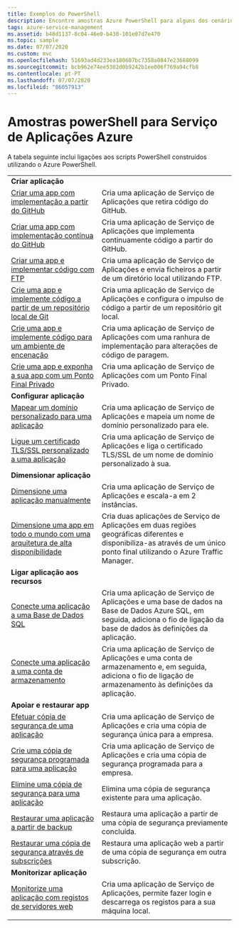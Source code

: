 ```yaml
---
title: Exemplos do PowerShell
description: Encontre amostras Azure PowerShell para alguns dos cenários comuns do Serviço de Aplicações. Saiba como automatizar as suas tarefas de implementação ou gestão do Serviço de Aplicações.
tags: azure-service-management
ms.assetid: b48d1137-8c04-46e0-b430-101e07d7e470
ms.topic: sample
ms.date: 07/07/2020
ms.custom: mvc
ms.openlocfilehash: 51693ad4d233ea180607bc7358a0847e23688099
ms.sourcegitcommit: bcb962e74ee5302d0b9242b1ee006f769a94cfb8
ms.contentlocale: pt-PT
ms.lasthandoff: 07/07/2020
ms.locfileid: "86057913"
---
```

# <a name="powershell-samples-for-azure-app-service"></a>Amostras powerShell para Serviço de Aplicações Azure

A tabela seguinte inclui ligações aos scripts PowerShell construídos utilizando o Azure PowerShell.

| | |
|-|-|
|**Criar aplicação**||
| [Criar uma app com implementação a partir do GitHub](./scripts/powershell-deploy-github.md?toc=%2fpowershell%2fmodule%2ftoc.json)| Cria uma aplicação de Serviço de Aplicações que retira código do GitHub. |
| [Criar uma app com implementação contínua do GitHub](./scripts/powershell-continuous-deployment-github.md?toc=%2fpowershell%2fmodule%2ftoc.json)| Cria uma aplicação de Serviço de Aplicações que implementa continuamente código a partir do GitHub. |
| [Criar uma app e implementar código com FTP](./scripts/powershell-deploy-ftp.md?toc=%2fpowershell%2fmodule%2ftoc.json) | Cria uma aplicação de Serviço de Aplicações e envia ficheiros a partir de um diretório local utilizando FTP. |
| [Crie uma app e implemente código a partir de um repositório local de Git](./scripts/powershell-deploy-local-git.md?toc=%2fpowershell%2fmodule%2ftoc.json) | Cria uma aplicação de Serviço de Aplicações e configura o impulso de código a partir de um repositório git local. |
| [Crie uma app e implemente código para um ambiente de encenação](./scripts/powershell-deploy-staging-environment.md?toc=%2fpowershell%2fmodule%2ftoc.json) | Cria uma aplicação de Serviço de Aplicações com uma ranhura de implementação para alterações de código de paragem. |
|  [Crie uma app e exponha a sua app com um Ponto Final Privado](./scripts/powershell-deploy-private-endpoint.md?toc=%2fpowershell%2fmodule%2ftoc.json) | Cria uma aplicação de Serviço de Aplicações com um Ponto Final Privado. |
|**Configurar aplicação**||
| [Mapear um domínio personalizado para uma aplicação](./scripts/powershell-configure-custom-domain.md?toc=%2fpowershell%2fmodule%2ftoc.json)| Cria uma aplicação de Serviço de Aplicações e mapeia um nome de domínio personalizado para ele. |
| [Ligue um certificado TLS/SSL personalizado a uma aplicação](./scripts/powershell-configure-ssl-certificate.md?toc=%2fpowershell%2fmodule%2ftoc.json)| Cria uma aplicação de Serviço de Aplicações e liga o certificado TLS/SSL de um nome de domínio personalizado à sua. |
|**Dimensionar aplicação**||
| [Dimensione uma aplicação manualmente](./scripts/powershell-scale-manual.md?toc=%2fpowershell%2fmodule%2ftoc.json) | Cria uma aplicação de Serviço de Aplicações e escala-a em 2 instâncias. |
| [Dimensione uma app em todo o mundo com uma arquitetura de alta disponibilidade](./scripts/powershell-scale-high-availability.md?toc=%2fpowershell%2fmodule%2ftoc.json) | Cria duas aplicações de Serviço de Aplicações em duas regiões geográficas diferentes e disponibiliza-as através de um único ponto final utilizando o Azure Traffic Manager. |
|**Ligar aplicação aos recursos**||
| [Conecte uma aplicação a uma Base de Dados SQL](./scripts/powershell-connect-to-sql.md?toc=%2fpowershell%2fmodule%2ftoc.json)| Cria uma aplicação de Serviço de Aplicações e uma base de dados na Base de Dados Azure SQL, em seguida, adiciona o fio de ligação da base de dados às definições da aplicação. |
| [Conecte uma aplicação a uma conta de armazenamento](./scripts/powershell-connect-to-storage.md?toc=%2fpowershell%2fmodule%2ftoc.json)| Cria uma aplicação de Serviço de Aplicações e uma conta de armazenamento e, em seguida, adiciona o fio de ligação de armazenamento às definições da aplicação. |
|**Apoiar e restaurar app**||
| [Efetuar cópia de segurança de uma aplicação](./scripts/powershell-backup-onetime.md?toc=%2fpowershell%2fmodule%2ftoc.json) | Cria uma aplicação de Serviço de Aplicações e cria uma cópia de segurança única para a empresa. |
| [Crie uma cópia de segurança programada para uma aplicação](./scripts/powershell-backup-scheduled.md?toc=%2fpowershell%2fmodule%2ftoc.json) | Cria uma aplicação de Serviço de Aplicações e cria uma cópia de segurança programada para a empresa. |
| [Elimine uma cópia de segurança para uma aplicação](./scripts/powershell-backup-delete.md?toc=%2fpowershell%2fmodule%2ftoc.json) | Elimina uma cópia de segurança existente para uma aplicação. |
| [Restaurar uma aplicação a partir de backup](./scripts/powershell-backup-restore.md?toc=%2fpowershell%2fmodule%2ftoc.json) | Restaura uma aplicação a partir de uma cópia de segurança previamente concluída. |
| [Restaurar uma cópia de segurança através de subscrições](./scripts/powershell-backup-restore-diff-sub.md?toc=%2fpowershell%2fmodule%2ftoc.json) | Restaura uma aplicação web a partir de uma cópia de segurança em outra subscrição. |
|**Monitorizar aplicação**||
| [Monitorize uma aplicação com registos de servidores web](./scripts/powershell-monitor.md?toc=%2fpowershell%2fmodule%2ftoc.json) | Cria uma aplicação de Serviço de Aplicações, permite fazer login e descarrega os registos para a sua máquina local. |
| | |
